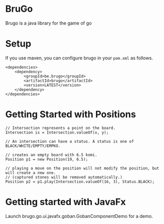 # BruGo
Brugo is a java library for the game of go

# Setup
If you use maven, you can configure brugo in your `pom.xml` as follows.

    <dependencies>
        <dependency>
            <groupId>be.brugo</groupId>
            <artifactId>brugo</artifactId>
            <version>LATEST</version>
        </dependency>
    </dependencies>

# Getting Started with Positions

    // Intersection represents a point on the board.
    Intersection is = Intersection.valueOf(x, y);
    
    // An intersection can have a status. A status is one of BLACK/WHITE/EMPTY/EMPKO.
    
    // creates an empty board with 6.5 komi.
    Position p1 = new Position(19, 6.5);
   
    // playing a move on the position will not modify the position, but will create a new one.
    // (captured stones will be removed automatically.)
    Position p2 = p1.play(Intersection.valueOf(16, 3), Status.BLACK);
    
# Getting started with JavaFx

   Launch brugo.go.ui.javafx.goban.GobanComponentDemo for a demo.
   
   
    
